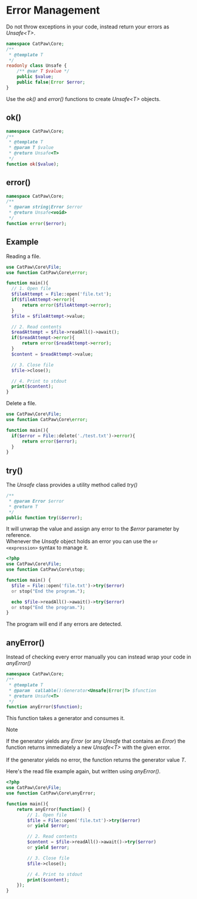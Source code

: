 # Error Management

Do not throw exceptions in your code, instead return your errors as _Unsafe\<T\>_.

```php
namespace CatPaw\Core;
/**
 * @template T
 */
readonly class Unsafe {
    /** @var T $value */
    public $value;
    public false|Error $error;
}
```

Use the _ok()_ and _error()_ functions to create _Unsafe\<T\>_ objects.

## ok()

```php
namespace CatPaw\Core;
/**
 * @template T
 * @param T $value
 * @return Unsafe<T>
 */
function ok($value);
```

## error()

```php
namespace CatPaw\Core;
/**
 * @param string|Error $error
 * @return Unsafe<void>
 */
function error($error);
```

## Example

Reading a file.

```php
use CatPaw\Core\File;
use function CatPaw\Core\error;

function main(){
  // 1. Open file
  $fileAttempt = File::open('file.txt');
  if($fileAttempt->error){
      return error($fileAttempt->error);
  }
  $file = $fileAttempt->value;

  // 2. Read contents
  $readAttempt = $file->readAll()->await();
  if($readAttempt->error){
      return error($readAttempt->error);
  }
  $content = $readAttempt->value;

  // 3. Close file
  $file->close();

  // 4. Print to stdout
  print($content);
}
```

Delete a file.

```php
use CatPaw\Core\File;
use function CatPaw\Core\error;

function main(){
  if($error = File::delete('./test.txt')->error){
      return error($error);
  }
}
```

## try()

The _Unsafe_ class provides a utility method called _try()_

```php
/**
 * @param Error $error
 * @return T
 */
public function try(&$error);
```

It will unwrap the value and assign any error to the _$error_ parameter by reference.\
Whenever the _Unsafe_ object holds an error you can use the `or <expression>` syntax to manage it.

```php
<?php
use CatPaw\Core\File;
use function CatPaw\Core\stop;

function main() {
  $file = File::open('file.txt')->try($error)
  or stop("End the program.");

  echo $file->readAll()->await()->try($error)
  or stop("End the program.");
}
```

The program will end if any errors are detected.

## anyError()

Instead of checking every error manually you can instead wrap your code in _anyError()_

```php
namespace CatPaw\Core;
/**
 * @template T
 * @param  callable():Generator<Unsafe|Error|T> $function
 * @return Unsafe<T>
 */
function anyError($function);
```

This function takes a generator and consumes it.

> [!NOTE]
> If the generator yields any _Error_ (or any _Unsafe_ that contains an _Error_) the function returns immediately a new _Unsafe\<T\>_ with the given error.\
> \
> If the generator yields no error, the function returns the generator value _T_.


Here's the read file example again, but written using _anyError()_.

```php
<?php
use CatPaw\Core\File;
use function CatPaw\Core\anyError;

function main(){
    return anyError(function() {
        // 1. Open file
        $file = File::open('file.txt')->try($error)
        or yield $error;

        // 2. Read contents
        $content = $file->readAll()->await()->try($error)
        or yield $error;

        // 3. Close file
        $file->close();

        // 4. Print to stdout
        print($content);
    });
}
```
